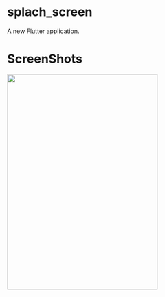 # splach_screen

A new Flutter application.

# ScreenShots

<img src="https://user-images.githubusercontent.com/73787635/102110155-a5850580-3e56-11eb-9e22-930a3abf47e3.png" height = 500, width = 350/>
         
